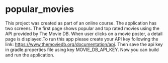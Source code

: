 # popular_movies
This project was created as part of an online course.  The application has two screens. The first page shows popular and top rated movies using the API provided by The Movie DB. When user clicks on a movie poster, a detail page is displayed.To run this app please create your API key following the link: https://www.themoviedb.org/documentation/api. Then save the api key in gradle.properties file using key MOVIE_DB_API_KEY. Now you can build and run the application. 
